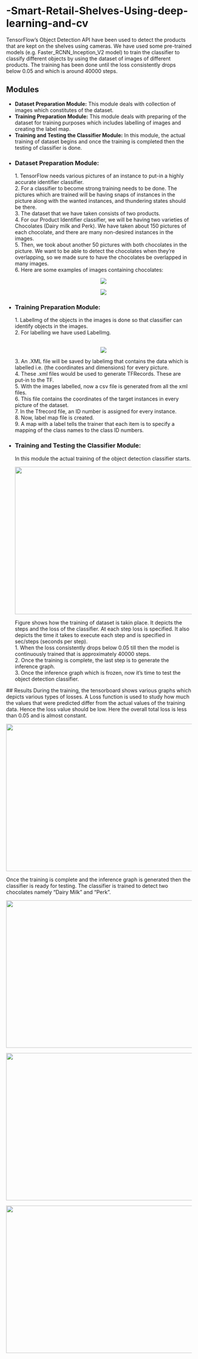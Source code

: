 # -Smart-Retail-Shelves-Using-deep-learning-and-cv
TensorFlow’s Object Detection API have been used to detect the products that are kept on the shelves using cameras. We have used some pre-trained models (e.g. Faster_RCNN_Inception_V2 model) to train the classifier to classify different objects by using the dataset of images of different products. The training has been done until the loss consistently drops below 0.05 and which is around 40000 steps. 
## Modules
<ul>
<li><b>Dataset Preparation Module:</b> This module deals with collection of images which
constitutes of the dataset.</li>
<li><b>Training Preparation Module:</b> This module deals with preparing of the dataset for
training purposes which includes labelling of images and creating the label map.</li>
<li><b>Training and Testing the Classifier Module:</b> In this module, the actual training of
dataset begins and once the training is completed then the testing of classifier is
done.</li>
</ul>
<ul>
<li><h3>Dataset Preparation Module:</h3>
1. TensorFlow needs various pictures of an instance to put-in a highly accurate identifier
classifier.<br>
2. For a classifier to become strong training needs to be done. The pictures which are
trained will be having snaps of instances in the picture along with the wanted
instances, and thundering states should be there.<br>
3. The dataset that we have taken consists of two products.<br>
4. For our Product Identifier classifier, we will be having two varieties of Chocolates
(Dairy milk and Perk). We have taken about 150 pictures of each chocolate, and there
are many non-desired instances in the images.<br>
5. Then, we took about another 50 pictures with both chocolates in the picture. We want
to be able to detect the chocolates when they’re overlapping, so we made sure to have
the chocolates be overlapped in many images.<br>
6. Here are some examples of images containing chocolates:<br>
  <p align="center">
<img src="srsdocs/dataset1.PNG">
  </p>
  <p align="center">
<img src="srsdocs/dataset2.PNG"></li></p>
  
<li><h3>Training Preparation Module:</h3>
  1. LabelImg of the objects in the images is done so that classifier can identify objects
in the images.<br>
2. For labelling we have used LabelImg.<br><br>
  <p align="center">
<img src="srsdocs/labeling.PNG"></p>
3. An .XML file will be saved by labelimg that contains the data which is labelled i.e.
(the coordinates and dimensions) for every picture.<br>
4. These .xml files would be used to generate TFRecords. These are put-in to the TF.<br>
5. With the images labelled, now a csv file is generated from all the xml files.<br>
6. This file contains the coordinates of the target instances in every picture of the
dataset.<br>
7. In the Tfrecord file, an ID number is assigned for every instance.<br>
8. Now, label map file is created.<br>
9. A map with a label tells the trainer that each item is to specify a mapping of the
    class names to the class ID numbers.<br></li>
    <li><h3>Training and Testing the Classifier Module:</h3>
  In this module the actual training of the object detection classifier starts.
    <p align="center">
      <img src="srsdocs/training.png" height=400 width=700><br></p>
      Figure shows how the training of dataset is takin place. It depicts the steps and the loss
of the classifier. At each step loss is specified. It also depicts the time it takes to execute
each step and is specified in sec/steps (seconds per step).<br>
1. When the loss consistently drops below 0.05 till then the model is continuously
trained that is approximately 40000 steps.<Br>
2. Once the training is complete, the last step is to generate the inference graph.<br>
3. Once the inference graph which is frozen, now it’s time to test the object detection
classifier.<br>
      </li>
  </ul>
## Results
During the training, the tensorboard shows various graphs which depicts various types of losses.
A Loss function is used to study how much the values that were predicted differ from the actual values of the training data. Hence the loss value should be low. Here the overall total loss is less than 0.05 and is almost constant. 
<p align="center">
      <img src="srsdocs/loss1.png" height=400 width=700><br></p>
Once the training is complete and the inference graph is generated then the classifier is ready for testing. The classifier is trained to detect two chocolates namely “Dairy Milk” and “Perk”.
<p align="center">
      <img src="srsdocs/P2.png" height=400 width=700><br></p>
      <p align="center">
      <img src="srsdocs/P4.png" height=400 width=700><br></p>
      <p align="center">
      <img src="srsdocs/Untitled.png" height=400 width=700><br></p>
      
      
